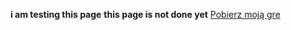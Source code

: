 **i am testing this page**
**this page is not done yet**
[Pobierz moją gre](https://strona-kotela.github.io/gra.zip)
